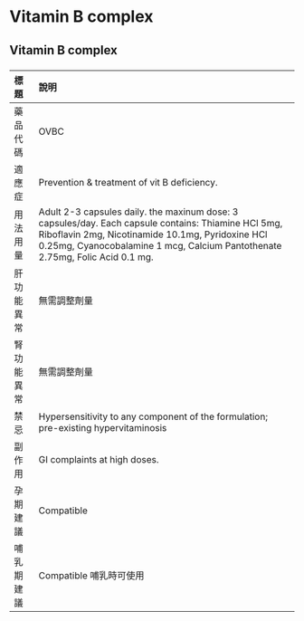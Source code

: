 # Vitamin B complex

## Vitamin B complex

##### 

| 標題       | 說明                                                                                                                                                                                                                                    |
|:-----------|:----------------------------------------------------------------------------------------------------------------------------------------------------------------------------------------------------------------------------------------|
| 藥品代碼   | OVBC                                                                                                                                                                                                                                    |
| 適應症     | Prevention & treatment of vit B deficiency.                                                                                                                                                                                             |
| 用法用量   | Adult 2-3 capsules daily. the maxinum dose: 3 capsules/day. Each capsule contains: Thiamine HCl 5mg, Riboflavin 2mg, Nicotinamide 10.1mg, Pyridoxine HCl 0.25mg, Cyanocobalamine 1 mcg, Calcium Pantothenate 2.75mg, Folic Acid 0.1 mg. |
| 肝功能異常 | 無需調整劑量                                                                                                                                                                                                                            |
| 腎功能異常 | 無需調整劑量                                                                                                                                                                                                                            |
| 禁忌       | Hypersensitivity to any component of the formulation; pre-existing hypervitaminosis                                                                                                                                                     |
| 副作用     | GI complaints at high doses.                                                                                                                                                                                                            |
| 孕期建議   | Compatible                                                                                                                                                                                                                              |
| 哺乳期建議 | Compatible 哺乳時可使用                                                                                                                                                                                                                 |

